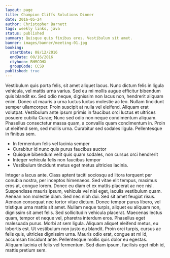 ```yaml
---
layout: page
title: Champion Cliffs Solutions Dinner
date: 2016-05-24
author: Christopher Barnett
tags: weekly links, java
status: published
summary: Quisque quis finibus eros. Vestibulum sit amet.
banner: images/banner/meeting-01.jpg
booking:
  startDate: 08/12/2016
  endDate: 08/16/2016
  ctyhocn: BHMCOHX
  groupCode: CCSD
published: true
---
```

Vestibulum quis porta felis, sit amet aliquet lacus. Nunc dictum felis in ligula vehicula, vel mattis urna varius. Sed eu mi mollis augue efficitur bibendum quis blandit ex. Sed odio neque, dignissim non lacus non, hendrerit aliquam enim. Donec ut mauris a urna luctus luctus molestie ac leo. Nullam tincidunt semper ullamcorper. Proin suscipit at nulla vel eleifend. Aliquam erat volutpat. Vestibulum ante ipsum primis in faucibus orci luctus et ultrices posuere cubilia Curae; Nunc sed odio non neque condimentum aliquam. Phasellus consectetur massa quam, a convallis quam condimentum in. Proin ut eleifend sem, sed mollis urna. Curabitur sed sodales ligula. Pellentesque in finibus sem.

* In fermentum felis vel lacinia semper
* Curabitur id nunc quis purus faucibus auctor
* Quisque bibendum velit quis quam sodales, non cursus orci hendrerit
* Integer vehicula felis non faucibus tempor
* Vestibulum tincidunt metus eget metus ultricies lacinia.

Integer a lacus ante. Class aptent taciti sociosqu ad litora torquent per conubia nostra, per inceptos himenaeos. Sed vitae elit tempus, maximus eros at, congue lorem. Donec eu diam et ex mattis placerat ac nec nisl. Suspendisse mauris ipsum, vehicula vel nisi eget, iaculis vestibulum quam. Aenean non molestie diam. Sed nec nibh dui.
Sed sit amet feugiat risus. Aenean consequat nec tortor vitae dictum. Donec tempor purus libero, vel tristique urna mattis sit amet. Nullam neque turpis, aliquet eu aliquam non, dignissim sit amet felis. Sed sollicitudin vehicula placerat. Maecenas lectus quam, tempor et neque vel, pharetra interdum eros. Phasellus eget malesuada purus. Morbi at sem ligula. Aliquam aliquet eleifend metus, eu lobortis est. Ut vestibulum non justo eu blandit. Proin orci turpis, cursus ac felis quis, ultricies dignissim urna. Mauris odio erat, congue at mi id, accumsan tincidunt ante. Pellentesque mollis quis dolor eu egestas. Aliquam lacinia et felis vel fermentum. Sed diam ipsum, facilisis eget nibh id, mattis pretium sem.
